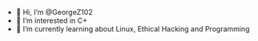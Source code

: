 - 👋 Hi, I’m @GeorgeZ102
- 👀 I’m interested in C+
- 🌱 I’m currently learning about Linux, Ethical Hacking and Programming
